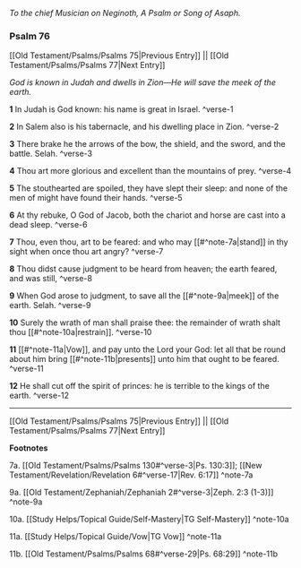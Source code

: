 *To the chief Musician on Neginoth, A Psalm or Song of Asaph.*

### Psalm 76

[[Old Testament/Psalms/Psalms 75|Previous Entry]]  ||  [[Old Testament/Psalms/Psalms 77|Next Entry]]

*God is known in Judah and dwells in Zion—He will save the meek of the earth.*

**1**  In Judah is God known: his name is great in Israel. ^verse-1

**2**  In Salem also is his tabernacle, and his dwelling place in Zion. ^verse-2

**3**  There brake he the arrows of the bow, the shield, and the sword, and the battle. Selah. ^verse-3

**4**  Thou art more glorious and excellent than the mountains of prey. ^verse-4

**5**  The stouthearted are spoiled, they have slept their sleep: and none of the men of might have found their hands. ^verse-5

**6**  At thy rebuke, O God of Jacob, both the chariot and horse are cast into a dead sleep. ^verse-6

**7**  Thou, even thou, art to be feared: and who may [[#^note-7a|stand]] in thy sight when once thou art angry? ^verse-7

**8**  Thou didst cause judgment to be heard from heaven; the earth feared, and was still, ^verse-8

**9**  When God arose to judgment, to save all the [[#^note-9a|meek]] of the earth. Selah. ^verse-9

**10**  Surely the wrath of man shall praise thee: the remainder of wrath shalt thou [[#^note-10a|restrain]]. ^verse-10

**11**  [[#^note-11a|Vow]], and pay unto the Lord your God: let all that be round about him bring [[#^note-11b|presents]] unto him that ought to be feared. ^verse-11

**12**  He shall cut off the spirit of princes: he is terrible to the kings of the earth. ^verse-12


---
[[Old Testament/Psalms/Psalms 75|Previous Entry]]  ||  [[Old Testament/Psalms/Psalms 77|Next Entry]]


**Footnotes**


7a. [[Old Testament/Psalms/Psalms 130#^verse-3|Ps. 130:3]]; [[New Testament/Revelation/Revelation 6#^verse-17|Rev. 6:17]] ^note-7a

9a. [[Old Testament/Zephaniah/Zephaniah 2#^verse-3|Zeph. 2:3 (1-3)]] ^note-9a

10a. [[Study Helps/Topical Guide/Self-Mastery|TG Self-Mastery]] ^note-10a

11a. [[Study Helps/Topical Guide/Vow|TG Vow]] ^note-11a

11b. [[Old Testament/Psalms/Psalms 68#^verse-29|Ps. 68:29]] ^note-11b